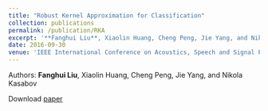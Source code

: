 ```yaml
---
title: "Robust Kernel Approximation for Classification"
collection: publications
permalink: /publication/RKA
excerpt: '**Fanghui Liu**, Xiaolin Huang, Cheng Peng, Jie Yang, and Nikola Kasabov'
date: 2016-09-30
venue: 'IEEE International Conference on Acoustics, Speech and Signal Processing (ICASSP)'
---
```

Authors: **Fanghui Liu**, Xiaolin Huang, Cheng Peng, Jie Yang, and Nikola Kasabov

Download [paper](http://sgre.github.io/files/RKA.pdf)

